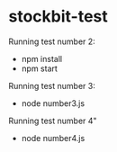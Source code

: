 # stockbit-test

Running test number 2:
- npm install
- npm start

Running test number 3:
- node number3.js

Running test number 4"
- node number4.js
